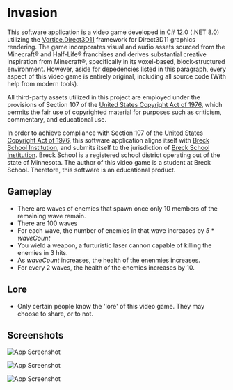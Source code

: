
# Invasion

This software application is a video game developed in C# 12.0 (.NET 8.0) utilizing the [Vortice.Direct3D11](https://www.nuget.org/packages/Vortice.Direct3D11/) framework for Direct3D11 graphics rendering. The game incorporates visual and audio assets sourced from the Minecraft® and Half-Life® franchises and derives substantial creative inspiration from Minecraft®, specifically in its voxel-based, block-structured environment. However, aside for depedencies listed in this paragraph, every aspect of this video game is entirely original, including all source code (With help from modern tools). 

All third-party assets utilized in this project are employed under the provisions of Section 107 of the [United States Copyright Act of 1976](https://www.copyright.gov/title17/92chap1.html#107), which permits the fair use of copyrighted material for purposes such as criticism, commentary, and educational use.

In order to achieve compliance with Section 107 of the [United States Copyright Act of 1976](https://www.copyright.gov/title17/92chap1.html#107), this software application aligns itself with [Breck School Institution](https:/www.breckschool.org), and submits itself to the jurisdiction of [Breck School Institution](https:/www.breckschool.org). Breck School is a registered school district operating out of the state of Minnesota. The author of this video game is a student at Breck School. Therefore, this software is an educational product.

## Gameplay
 - There are waves of enemies that spawn once only 10 members of the remaining wave remain.
 - There are 100 waves
 - For each wave, the number of enemies in that wave increases by *5* * *waveCount*
 - You wield a weapon, a furturistic laser cannon capable of killing the enemies in 3 hits.
 - As *waveCount* increases, the health of the enenmies increases.
 - For every 2 waves, the health of the enemies increases by 10.

## Lore
 - Only certain people know the 'lore' of this video game. They may choose to share, or to not.
## Screenshots

![App Screenshot](https://lh3.googleusercontent.com/fife/ALs6j_HeHl01vBMV4At2IzTmi-yu3jehgM-C2-E0ElFvp7VH1AsORMUl1faxUWfQBBEe_YcoVMdCPNUVlfRsSy-cVe_9JV0RtiRiOcVC7IyOualH7TAD-VbofsPUuz08VS7BUGldA02RxlPnlze44-EL07VJIb-pZHw9_FQsvCMSC3mwRKxs82_FnhVP_TgE30QIJfL0PA6zQBnm3lkipWyPcTAMKzwSdOD7NeUZegXVRMMRqswfXx8f3Y-b_EHXKTgCu60jDaqJgqvJmhtQh28y_uwoKTLK-ttBHyG843-kIdafS0UZBsSEIfwnttmDnYiG0bAqMC1DSyr-7vUwZOU5U8XgXELufXd1F1dCH0KAg40ZoG6HaE1bx2Ik2W72-A7BtzFiGl1eNGY7KtyAqLndNYYrBc84Fk-F9LB43WTutoe_MbnFK2ntIgJe7-FBzB8ERlfdudaCZXggV5nAeT2p1F13FT8QwMByBY1wC3QmQC5apvhJPTFlTM4l7ZUjmBhkrW0cN_9gp4e9Csq2WWZ05ZUapHc3naWXp7afxCo1ZQEAKZQbhi2jtdGRUFdm-dsR_lNOxGZMoCB_UNhWI8OKQP5ghPwo66WhevHRc3rDQbwXs6_GdgGi9FnBGKdcIOyn_2fyIfneySsD72u8VD0ssxb1nEVHJPjAYRJVk41nNYztY-A0NIZ58dfW0A2_S_9tVNgkVsfmlR4verCWernBO3IOqiPZ7FZGRIThTKcjgfqaNoZEwdM0Fr85WiKfsLFAgfYWVrDY1nEDB7zCpnF6U5izmLA2qVpD_AkC6hncc6r_3-7fPqTAUcuS1oYqdDaqaorWbnYeWXdWjt9P_6xg2NRYMLKZ6pki9ndnDTT_1q9sXvzw0V7wJ2NAqzhTvtUMbUdGasjvImGUj9YU7aJi4o4YEKRAMJWv4z-_x4RV8k6-jVTTv8D8MU9X7Xhne42AKxpMqvuGoJUiPGOS2I_0gMufWdM-WerDTGJgQENcaNBJI6FbplEMDOUb4uBz6sKswLF3Ixx61jFYHh3Zftddkm82bIgYs11YLiFP7DyQtbs8pTpOoAxwkpdb4xPKw4WHZdoLmRn5sw4hK5vS9rd9xTVvpaRNKyEz75vC1_4JLgWbBY9y9L7b6HWlxPPSBz0suUu4dpNM92Q-TrjhquWvAemWJpNuw0kAIOzVhWgB76zzQ8yCFzdSrgCMRDKV_m-KSmgh2meIn2pyXX8jFVVedb-esKhB1P0Dwbb856XaHYq2XjV62WklTcqZG1qjJv6yk2vW4g9TjIizXkcQzT1rlNS2hYUuK1pKL0Ry8yYu-d4ZJHJW_d9YCiZzk_1ZXLNn1co9ZW99nUIVQZRHm_4owrt5P6PrvUTl3D_GFoBQmwcgMgW7jwWlISJToebdGquvadquplYbcsIwxmmj-eobbXuqKQJGh4IDnSbsEVl_uhnBX6bgH69E2L04-Hlk5b9T8nbx9DPHd7WJ66WrZP3vbQPb3PjYjEClGLwe5H9i_D2QNdG24S_z30nCqgQBMfBCGAJ15CDSA0KClhIAe5z10pnZKFQN9Acg5XIm2D7l65jZ4TwQCAZHhlwR_nz7avYnXiW9WiQYOaei=w2880-h1650)

![App Screenshot](https://lh3.googleusercontent.com/fife/ALs6j_FkYz2Lj140mJFTUt-x7_oHnd8GoiSujVNUGvh1RAY5LHe9v5zlIAYKiHwASBt89widi9M_jiJsZ1U50bMOmFRvieLA90GeEzn4R-ltAp6I8M_HrJwb1R0CATMkP_eF4bXHNOsv6LDF214da8N5LAad-GuOcAUvm1eNURQRt9jWtvE2oJ-Df1t5EBvYxss7ODcvyDzXdmB_ym639XaChHiTlwGQFqX-ydIjED8oG4xJrhCSIAkLNX6xYH9aSZdy-J5M89ajR9xd-3dI86j-fjQvjM6lOCI6gmMM7oqf1hd8EYr568cpYq9PDKWDZ0_FzMg8WZfWphzsO5C8amRBVpzPKpoqih72KUdTp6RDeitNAzvV-urvW8notF6FR4fsw_lxKayn-IZd2-Acmx7-Dcc40uecyy4toZtDEX6iD56GVRhVthlKLf1L2Xa1AvQ-VU2P5NkiSrUIqSsAvdshHQRdfxmBRj_P17GnZbzaZOeL0_jfhfuM7eieBThBPudNAl-yZ2H8tVT4jTahqhP2Qss_5-LAkhYGDg_cp4n_3q5Ni_1VEuD7RkJPSRrsKIhQIGGXLqLq5JdBUkgpg_Wg1vf5FNDD93ekRKXZDznkncsB8hJe4K9CB3palsN1kDJjs9wYd6ksgT7FahZEYdhIOQAL6ujbRaUssX0GHV5GquqxpGB83lIvtxxpHRUV4bIW37Y4_yS2dXdFZeXx2h31OHt9tLmgHfr1jj5GlzwWVuFbEsCsrcu4rJ9Kt34UVXRmLN-23A09lRFJu_Ew5PPuEL8sXC0FoXELA8FcVh5LjBehZLGjlPb8ccVFUR8tVmQEoUGv4XmhSaaATkO-NE0AjDX_o64o6pF7wKeogNsBRXvg6j5Nq-1lwCU9UAAHy7qK7nZEGPrBcc_IUGV18ibjp9Wz6ng-TcHkxMArDC4fB4iaqRXXFclC8_4FjvgCWLyASc9eMFFMHpsX3GVx3iZ5m79WlxJ_ofG4K2phb6hFjZ1Es0kETxvTzncVc04_pvp6j7XWZkYxI_Agbgy_2DzjcGPemfS9rMtRB5C3hlhrP8GOu7UdCJwM3eNbxxKIoS7qKEE4WCEwDlaWW43B_0LP0acCiqo3j1n0mt-WMjKaGAFir5ZkVbguUk9OJknqQ46Sy7jxz67zgo5agWnRD7Cpb4cEYs8-t3ltq7bA-nBwfq_jG7YdIi2ecZVIsuXJLXfD62nzW8zUunBJKa_0O2QDUUp0cCRnLDCMYNFAHzNhlzPJQPW3PIAtclCLIDgSEr1QbD2I48YxJhAWouIZuyyR65NNYqKyFLbwGsDP1az9PR-Iq7BImTKOEJtb0pxxHBpiVOK9fvIVqzQYj84xUYIFiaBRqObiN_CtmFnWauVKAwbqdwJq8LRC5S3jebaKCyrx4xe5y58iO_3be8ClNoLHMR4b17BDtDcazPn2jYLYdl0-G_eATurlSR8JyvxK9rS7x2TwQunXtJHfuNrNp4m-2nprwwGAU75uZWfToLCuZ6A6nV_8zpwy4OFC2EaNwrASiMrzCnzwMmGOU8MtUQn1RrO9iL7ta2gwVHf5FY2QLJf3F0CLt7hYPAWFf1vT7Skx8tmtNgdwJXr8=w2880-h1650)

![App Screenshot](https://lh3.googleusercontent.com/fife/ALs6j_GuI0iIToqobHcXugdzMEn-fYF5HbNakLP1CfOxsl3graT3YVJP5FU9XkFVX7ANl2sZjp6OFznNEvJLhDBnvolA8PwnBK19EYm1VRuJfq9kFhuVfXzPIyLU8fO_jzy1iMRxGXBz3ucGHRl8Xsai1iMOQhcF7qxaXWkZXpA4_6_FREtc8QYwEAlVwRRhRWt1DI1-Si_uPgGrTuIsaAYQBQLs1GXeZj4WDG_9y8NTGSNUHFIKogilrSEQcn58W2KU-WAMI14tZgS6qvhNYQqUmaAKS6dSQ2PgPrp2Xmhp5JX0QoNEFmRb1clddDjCG1ea5vG_OUuQ4gg2IDS_Sxj-e4tNPKaa-_lrSW4ZQwWtcsxYo3VNm7BzCUKFnmVeAF_lv0KGiQbnw1p8Q_FSHaM3XvBcJcnU9PRkun1LeaSAjXRjiNO_33uaOkg8dozJy5sn0QTGxrturR5KIHhnCXzh75wEh2w9zqcM1mnas1AqYzPCXWl2RG9Af3HrJr54BG3iiI5guubyVhqgvkFlmCAbmOXDdNXeKusaosA-EGBTivimMFWLmDdyDZfIrBcTweAug717viIFPDlvuehtC0fYHlpWTnr6kClaImG58c_f0yV0fosn9fzefjwfQPB-NZEVd5tMvM-NgWzyx7UPcR0G5HFS07zsGEZB_zWlI8j_zs2I8OJQWoi2yiu2VZXqFs44U3FMaIl_IHwOuC9hAoSaNOP0zSu-hQg7e_N2vz9kRvvUSe8OCptzg3Wkcf2Hp3TJ7KupVMcvw1_1cpkL7-3sqJIVLiv7n8-D6lGA5UsNxUSav0jM3WqDNZdI1ykbJixTD0yQcnAlLrQegWB6HbhhXcZZkLa31EryM5UpeJfVTw0JVD1lHssRrb0eUncMJETOKxGjc8yk1l6NwzMq7yShOYzNFiTBfcKG4UZMmB3O_fBZ_5QKH71If8vIVuNke4YqKDcnRU4-JKgiTCa8AdAYTvrleFduWGC-2GTwD88C8VoA6L9WVYKkMhuozTvO5Epy9Ko1YcLxCMpc62MHQK-HHwavJhRhbDlq_hc9ExJN33HAlgncMrjmdHoOUvTGPx-EnArEcje0kwm9UviqXgFXRW32R22T-M1Eik0xujfUFtxdRjklCItWW3KehTKKDPFLIJ7aZ484BjhkXPtRjsIcohMjw3tooNZu7-fuounNovUumTWgTfDGK4dSStt_vNvAvDDw-FOGLjqgO6gsITgm7otKxkCivxbhXQYGpOZ8UhmDXJKHSI9hBWHi5kN_UpqJdmGlvcWQE91_6T9oLwIO4cWHykcnr8DOnF0w29CdKcM9rIqH_zA8_cshbFBIMh15tNnhq_BOE8XVJiDlYtGCXtkS40tpo0PyuH6Xbyg0og-45FzJz1Cywx1QheL6LsAZ5NlvzyG6uXz_KNRK733DqKJQidOdyq0xDP5gb8EZIaLXegV3V_viI8eG0w9MPQmREy3Dol2fd-QXA2XZJ6MuHhjm0SLfUnUmMzzBMRBpXG_6C9weyVqhaDpzMGGylPGesJj2exfbcNDlc2FRWgj-At63FslB7Sb-PqOPSwEGMZU8XHY5n7BBNoXVGUoStbtCppqo8QFmqjkE=w2880-h1650)
